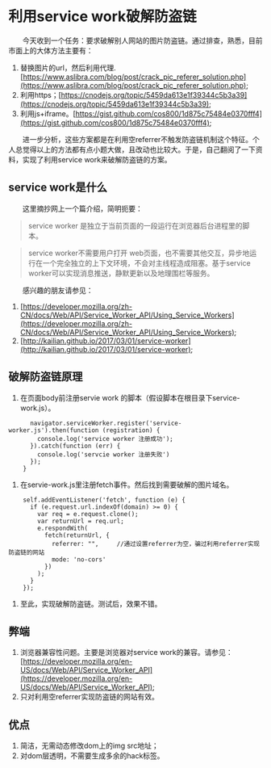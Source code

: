 # 利用service work破解防盗链
　　今天收到一个任务：要求破解别人网站的图片防盗链。通过排查，熟悉，目前市面上的大体方法主要有：
1. 替换图片的url，然后利用代理.[https://www.aslibra.com/blog/post/crack_pic_referer_solution.php](https://www.aslibra.com/blog/post/crack_pic_referer_solution.php);
1. 利用https；[https://cnodejs.org/topic/5459da613e1f39344c5b3a39](https://cnodejs.org/topic/5459da613e1f39344c5b3a39);
1. 利用js+iframe。[https://gist.github.com/cos800/1d875c75484e0370fff4](https://gist.github.com/cos800/1d875c75484e0370fff4);

　　进一步分析，这些方案都是在利用空referrer不触发防盗链机制这个特征。个人总觉得以上的方法都有点小题大做，且改动也比较大。于是，自己翻阅了一下资料，实现了利用service work来破解防盗链的方案。
## service work是什么
　　这里摘抄网上一个篇介绍，简明扼要：
>service worker 是独立于当前页面的一段运行在浏览器后台进程里的脚本。

>service worker不需要用户打开 web页面，也不需要其他交互，异步地运行在一个完全独立的上下文环境，不会对主线程造成阻塞。基于service worker可以实现消息推送，静默更新以及地理围栏等服务。

　　感兴趣的朋友请参见：
1. [https://developer.mozilla.org/zh-CN/docs/Web/API/Service_Worker_API/Using_Service_Workers](https://developer.mozilla.org/zh-CN/docs/Web/API/Service_Worker_API/Using_Service_Workers);
1. [http://kailian.github.io/2017/03/01/service-worker](http://kailian.github.io/2017/03/01/service-worker);
## 破解防盗链原理

1. 在页面body前注册servie work 的脚本（假设脚本在根目录下service-work.js）。
````if (navigator.serviceWorker) {
      navigator.serviceWorker.register('service-worker.js').then(function (registration) {
        console.log('service worker 注册成功');
      }).catch(function (err) {
        console.log('servcie worker 注册失败')
      });
    }
````
1. 在servie-work.js里注册fetch事件。然后找到需要破解的图片域名。
````var domain = "http://mmbiz.qpic.cn";//domain是需要破解有防盗链地址的域名。
    self.addEventListener('fetch', function (e) {    
      if (e.request.url.indexOf(domain) >= 0) {
        var req = e.request.clone();       
        var returnUrl = req.url;
        e.respondWith(
          fetch(returnUrl, {
            referrer: "",     //通过设置referrer为空，骗过利用referrer实现防盗链的网站
            mode: 'no-cors'
          })
        );
      }
    });
````
1. 至此，实现破解防盗链。测试后，效果不错。

## 弊端

1. 浏览器兼容性问题。主要是浏览器对service work的兼容。请参见：[https://developer.mozilla.org/en-US/docs/Web/API/Service_Worker_API](https://developer.mozilla.org/en-US/docs/Web/API/Service_Worker_API);
1. 只对利用空referrer实现防盗链的网站有效。

## 优点

1. 简洁，无需动态修改dom上的img src地址；
1. 对dom层透明，不需要生成多余的hack标签。
